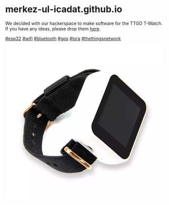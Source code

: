 # merkez-ul-icadat.github.io  
  
We decided with our hackerspace to make software for the TTGO T-Watch. If you have any ideas, please drop them [here](https://github.com/merkez-ul-icadat/merkez-ul-icadat.github.io/issues).  

[#esp32](https://twitter.com/search?q=%23esp32) [#wifi](https://twitter.com/search?q=%23wifi) [#bluetooth](https://twitter.com/search?q=%23bluetooth) [#gps](https://twitter.com/search?q=%23gps) [#lora](https://twitter.com/search?q=%23lora) [#thethingsnetwork](https://twitter.com/search?q=%23thethingsnetwork)   
![TTGO T-Watch](img/TTGO_T-Watch.jpeg)  
